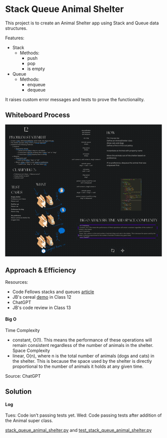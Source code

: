 # Stack Queue Animal Shelter
This project is to create an Animal Shelter app using Stack and Queue data structures.

Features:

- Stack
  - Methods:
    - push
    - pop
    - is empty
- Queue
  - Methods:
    - enqueue
    - dequeue

It raises custom error messages and tests to prove the functionality.

## Whiteboard Process

![Whiteboard](/python/docs/stack_queue_animal_shelter/codechal-12.png)

## Approach & Efficiency

Resources:
- Code Fellows stacks and queues [article](https://codefellows.github.io/common_curriculum/data_structures_and_algorithms/Code_401/class-10/resources/stacks_and_queues.html)
- JB's cereal [demo](https://github.com/codefellows/seattle-code-python-401d24/blob/main/class-12/demo/cereals-demo.ipynb) in Class 12
- ChatGPT
- JB's code review in Class 13

#### Big O

Time Complexity
 - constant, O(1). This means the performance of these operations will remain consistent regardless of the number of animals in the shelter.
Space Complexity
- linear, O(n), where n is the total number of animals (dogs and cats) in the shelter. This is because the space used by the shelter is directly proportional to the number of animals it holds at any given time.

Source: ChatGPT


## Solution

#### Log
Tues: Code isn't passing tests yet.
Wed: Code passing tests after addition of the Animal super class.

[stack_queue_animal_shelter.py](/python/code_challenges/stack_queue_animal_shelter.py)
and [test_stack_queue_animal_shelter.py](/python/tests/code_challenges/test_stack_queue_animal_shelter.py)
